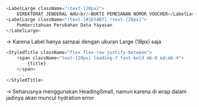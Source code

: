 ``` js
<LabelLarge className="!text-[20px]">  
    DIREKTORAT JENDERAL AHU<br/>BUKTI PEMESANAN NOMOR VOUCHER</LabelLarge>
<LabelLarge className="!text-[#1E54B7] !text-[20px]">  
    Pemberitahuan Perubahan Data Yayasan  
</LabelLarge>
```

→ Karena Label hanya sampai dengan ukuran Large (18px) saja



``` js
<StyledTitle className="flex flex-row justify-between">
	<span className="text-[20px] leading-7 font-bold mb-0 md:mb-4">  
	    {title}  
	</span>
	...
</StyledTitle>
```
→ Seharusnya menggunakan HeadingSmall, namun karena di wrap dalam <StyledTitle> jadinya akan muncul hydration error




